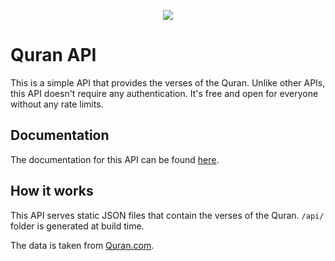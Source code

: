 <p align="center">
  <img src="https://github.com/Nusab19/Quran-API/assets/85403795/db6214cb-9c8b-4513-ba1e-429031a6a767"/>
</p>

# Quran API

This is a simple API that provides the verses of the Quran. Unlike other APIs, this API doesn't require any authentication. It's free and open for everyone without any rate limits.

## Documentation

The documentation for this API can be found [here](https://quranapi.pages.dev/docs).

## How it works

This API serves static JSON files that contain the verses of the Quran. `/api/` folder is generated at build time.

The data is taken from [Quran.com](https://quran.com).
